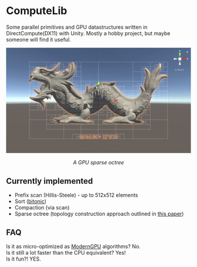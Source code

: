 # ComputeLib
Some parallel primitives and GPU datastructures written in DirectCompute(DX11) with Unity. Mostly a hobby project, but maybe someone will find it useful.

![Thumbnail](https://github.com/bhnascar/ComputeLib/blob/master/thumbnail.png)

*<p align="center">A GPU sparse octree</p>*

## Currently implemented
- Prefix scan (Hillis-Steele) - up to 512x512 elements
- Sort ([bitonic](https://en.wikipedia.org/wiki/Bitonic_sorter))
- Compaction (via scan)
- Sparse octree (topology construction approach outlined in [this paper](https://research.nvidia.com/publication/octree-based-sparse-voxelization-using-gpu-hardware-rasterizer))

## FAQ
Is it as micro-optimized as [ModernGPU](https://moderngpu.github.io/intro.html) algorithms? No.  
Is it still a lot faster than the CPU equivalent? Yes!  
Is it fun?! YES. 
